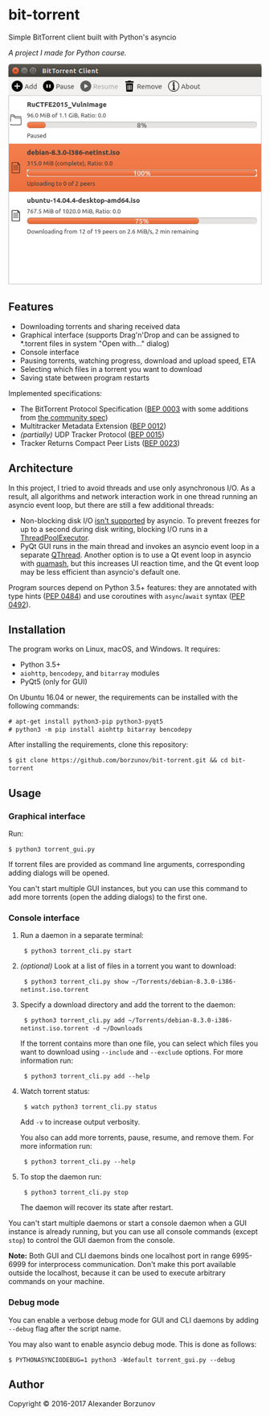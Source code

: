 bit-torrent
===========

Simple BitTorrent client built with Python's asyncio

*A project I made for Python course.*

![Main window screenshot](screenshot.png)

Features
--------

* Downloading torrents and sharing received data
* Graphical interface (supports Drag'n'Drop and can be assigned to *.torrent files in system "Open with..." dialog)
* Console interface
* Pausing torrents, watching progress, download and upload speed, ETA
* Selecting which files in a torrent you want to download
* Saving state between program restarts

Implemented specifications:

* The BitTorrent Protocol Specification ([BEP 0003][] with some additions from [the community spec][])
* Multitracker Metadata Extension ([BEP 0012][])
* *(partially)* UDP Tracker Protocol ([BEP 0015][])
* Tracker Returns Compact Peer Lists ([BEP 0023][])

[BEP 0003]: http://www.bittorrent.org/beps/bep_0003.html
[the community spec]: https://wiki.theory.org/BitTorrentSpecification
[BEP 0012]: http://www.bittorrent.org/beps/bep_0012.html
[BEP 0015]: http://www.bittorrent.org/beps/bep_0015.html
[BEP 0023]: http://www.bittorrent.org/beps/bep_0023.html

Architecture
------------

In this project, I tried to avoid threads and use only asynchronous I/O. As a result, all algorithms and network interaction work in one thread running an asyncio event loop, but there are still a few additional threads:

* Non-blocking disk I/O [isn't supported][asyncio-fs] by asyncio. To prevent freezes for up to a second
during disk writing, blocking I/O runs in a [ThreadPoolExecutor][].
* PyQt GUI runs in the main thread and invokes an asyncio event loop in a separate [QThread][]. Another option is
to use a Qt event loop in asyncio with [quamash][], but this increases UI reaction time, and the Qt event loop
may be less efficient than asyncio's default one.

[asyncio-fs]: https://github.com/python/asyncio/wiki/ThirdParty#filesystem
[ThreadPoolExecutor]: https://docs.python.org/3/library/concurrent.futures.html#concurrent.futures.ThreadPoolExecutor
[QThread]: https://doc.qt.io/qt-5/qthread.html
[quamash]: https://github.com/harvimt/quamash

Program sources depend on Python 3.5+ features: they are annotated with type hints ([PEP 0484][]) and
use coroutines with `async`/`await` syntax ([PEP 0492][]).

[PEP 0484]: https://www.python.org/dev/peps/pep-0484/
[PEP 0492]: https://www.python.org/dev/peps/pep-0492/

Installation
------------

The program works on Linux, macOS, and Windows. It requires:

* Python 3.5+
* `aiohttp`, `bencodepy`, and `bitarray` modules
* PyQt5 (only for GUI)

On Ubuntu 16.04 or newer, the requirements can be installed with the following commands:

    # apt-get install python3-pip python3-pyqt5
    # python3 -m pip install aiohttp bitarray bencodepy

After installing the requirements, clone this repository:

    $ git clone https://github.com/borzunov/bit-torrent.git && cd bit-torrent

Usage
-----

### Graphical interface

Run:

    $ python3 torrent_gui.py

If torrent files are provided as command line arguments, corresponding adding dialogs will be opened.

You can't start multiple GUI instances, but you can use this command to add more torrents (open the adding dialogs)
to the first one.

### Console interface

1. Run a daemon in a separate terminal:

        $ python3 torrent_cli.py start

2. *(optional)* Look at a list of files in a torrent you want to download:

        $ python3 torrent_cli.py show ~/Torrents/debian-8.3.0-i386-netinst.iso.torrent

3. Specify a download directory and add the torrent to the daemon:

        $ python3 torrent_cli.py add ~/Torrents/debian-8.3.0-i386-netinst.iso.torrent -d ~/Downloads

    If the torrent contains more than one file, you can select which files you want to download
    using `--include` and `--exclude` options. For more information run:

        $ python3 torrent_cli.py add --help

4. Watch torrent status:

        $ watch python3 torrent_cli.py status

    Add `-v` to increase output verbosity.

    You also can add more torrents, pause, resume, and remove them. For more information run:

        $ python3 torrent_cli.py --help

5. To stop the daemon run:

        $ python3 torrent_cli.py stop

    The daemon will recover its state after restart.

You can't start multiple daemons or start a console daemon when a GUI instance is already running,
but you can use all console commands (except `stop`) to control the GUI daemon from the console.

**Note:** Both GUI and CLI daemons binds one localhost port in range 6995-6999 for interprocess communication.
Don't make this port available outside the localhost, because it can be used to execute arbitrary commands
on your machine.

### Debug mode

You can enable a verbose debug mode for GUI and CLI daemons by adding `--debug` flag after the script name.

You may also want to enable asyncio debug mode. This is done as follows:

    $ PYTHONASYNCIODEBUG=1 python3 -Wdefault torrent_gui.py --debug

Author
------

Copyright &copy; 2016-2017 Alexander Borzunov
